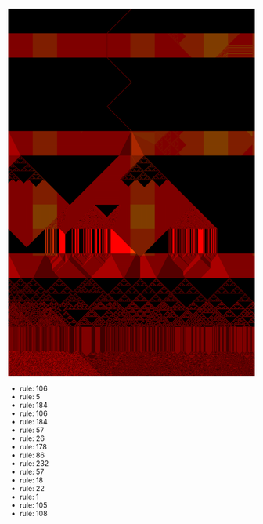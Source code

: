 ![photo](./output.png) 
 * rule: 106
* rule: 5
* rule: 184
* rule: 106
* rule: 184
* rule: 57
* rule: 26
* rule: 178
* rule: 86
* rule: 232
* rule: 57
* rule: 18
* rule: 22
* rule: 1
* rule: 105
* rule: 108
